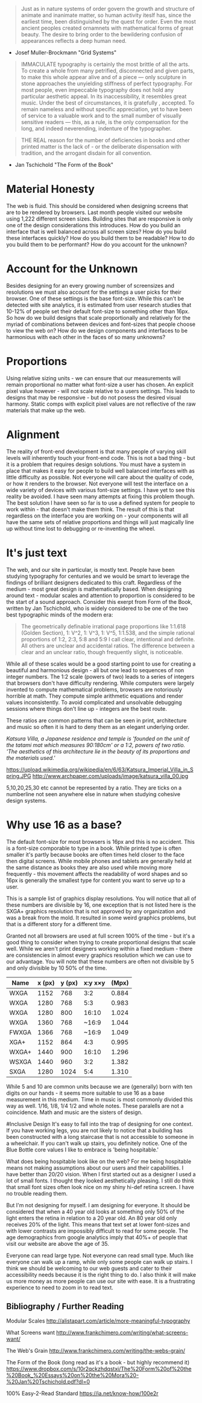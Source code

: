 > Just as in nature systems of order govern the growth and structure of animate
> and inanimate matter, so human activity iteslf has, since the earliest time,
> been distinguished by the quest for order. Even the most ancient peoples
> created ornamnets with mathematical forms of great beauty.
> The desire to bring order to the bewildering confusion of appearances reflects
> a deep human need.

- Josef Muller-Brockmann "Grid Systems"

>IMMACULATE typography is certainly the most brittle of all the arts. To create
a whole from many petrified, disconnected and given parts, to make this whole
appear alive and of a piece — only sculpture in stone approaches the unyielding
stiffness of perfect typography. For most people, even impeccable typography
does not hold any particular aesthetic appeal. In its inaccessibility, it
resembles great
music. Under the best of circumstances, it is gratefully , accepted. To remain
nameless and without specific appreciation, yet to have been of service to a
valuable work and to the small number of visually sensitive readers — this, as
a rule, is the only compensation for the long, and indeed neverending,
indenture of the typographer.

>THE REAL reason for the number of deficiencies in books and other printed
matter is the lack of - or the deliberate dispensation with tradition, and
the arrogant disdain for all convention.

- Jan Tschichold "The Form of the Book"

# Material Honesty
The web is fluid. This should be considered when designing screens that are
to be rendered by browsers. Last month people visited our website using
1,222 different screen sizes.  Building sites that are responsive is only one
of the design considerations this introduces.  How do you build an interface
that is well balanced across all screen sizes? How do you build these
interfaces quickly? How do you build them to be readable? How to do you build
them to be performant? How do you account for the unknown?

# Account for the Unknown
Besides designing for an every growing number of screensizes and resolutions we
must also account for the settings a user picks for their browser. One of these
settings is the base font-size. While this can't be detected with site analytics, it is
estimated from user research studies that 10-12% of people set their default
font-size to something other than 16px. So how do we build designs that scale
proportionally and relatively for the myriad of combinations between devices and
font-sizes that people choose to view the web on? How do we design components
and interfaces to be harmonious with each other in the faces of so many unknowns?

# Proportions
Using relative sizing units - we can ensure that our measurements will remain
proportional no matter what font-size a user has chosen. An explicit pixel
value however - will not scale relative to a users settings. This leads to
designs that may be responsive - but do not posess the desired visual harmony.
Static comps with explicit pixel values are not reflective of
the raw materials that make up the web.

# Alignment
The reality of front-end development is that many people of varying skill
levels will inherently touch your front-end code. This is not a bad thing - but
it is a problem that requires design solutions. You must have a system in place
that makes it easy for people to build well balanced interfaces with as little
difficulty as possible. Not everyone will care about the quality of code, or
how it renders to the browser. Not everyone will test the interface on a wide
variety of devices with various font-size settings. I have yet to see this
reality be avoided. I have seen many attempts at fixing this problem though.
The best solution I have seen so far is to use a defined system for people to
work within - that doesn't make them think. The result of this is that
regardless on the interface you are working on - your components will all have
the same sets of relative proportions and things will just magically line up
without time lost to debugging or re-inventing the wheel.


# It's just text
The web, and our site in particular, is mostly text. People have been studying
typography for centuries and we would be smart to leverage the findings of
brilliant designers dedicated to this craft. Regardless of the medium - most
great design is mathematically based. When designing around text - modular
scales and attention to proportion is considered to be the start of a sound
approach. Consider this exerpt from Form of the Book, written by Jan
Tschichold, who is widely considered to be one of the two best
typographic minds of the modern era:

> The geometrically definable irrational page proportions like 1:1.618 (Golden
> Section), 1: V^2, 1: V^3, 1: V^5, 1:1.538, and the simple rational
> proportions of 1:2, 2:3,
> 5:8 and 5:9 I call clear, intentional and definite. All others are unclear and
> accidental ratios. The difference between a clear and an unclear ratio, though
> frequently slight, is noticeable.

While all of these scales would be a good starting point to use for creating a beautiful
and harmonious design - all but one lead to sequences of non integer numbers. The 1:2 scale (powers
of two) leads to a series of integers that browsers don't have difficulty
rendering. While computers were largely invented to compute mathematical
problems, browsers are notoriously horrible at math. They compute simple arithmetic equations
and render values inconsistently. To avoid complicated and unsolvable
debugging sessions where things don't line up - integers are the best route.

These ratios are common patterns that can be seen in print, architecture and
music so often it is hard to deny them as an elegant underlying order.

*Katsura Villa, a Japanese residence and temple is 'founded on the unit of
the tatami mat which measures 90:180cm' or a 1:2, powers of two ratio.
'The aesthetics of this architecture lie in the beauty of its proportions and the materials used.'*

https://upload.wikimedia.org/wikipedia/en/6/63/Katsura_Imperial_Villa_in_Spring.JPG
http://www.archpaper.com/uploads/image/katsura_villa_00.jpg

5,10,20,25,30 etc cannot be represented by a ratio. They are
ticks on a numberline not seen anywhere else in nature when studying cohesive
design systems.


# Why use 16 as a base?

The default font-size for most browsers is 16px and this is no accident.  This
is a font-size comporable to type in a book. While printed type is often
smaller it's partly because books are often times held closer to the face then
digital screens. While mobile phones and tablets are generally held at the same
distance as books they are also used while moving more frequently - this
movement affects the readability of word shapes and so 16px is generally the
smallest type for content you want to serve up to a user.

This is a sample list of graphics display resolutions. You will notice that all
of these numbers are divisible by 16, one exception that is not listed here is
the SXGA+ graphics resolution that is not approved by any organization and was
a break from the mold. It resulted in some weird graphics problems, but that is
a different story for a different time.

Granted not all browsers are used at full screen 100% of the time - but it's a
good thing to consider when trying to create proportional designs that scale
well. While we aren't print designers working within a fixed medium - there are
consistencies in almost every graphics resolution which we can use to our
advantage. You will note that these numbers are often not divisible by 5 and only divisible by 10 50% of the time.

Name	|x (px)	|y (px)	|x:y	x×y|   (Mpx)
------|-------|-------|--------|-----
WXGA	|1152	  |768	  |  3:2	 |     0.884
WXGA	|1280	  |768	  |  5:3	 |     0.983
WXGA	|1280	  |800	  |  16:10 |     1.024
WXGA	|1360	  |768	  | ~16:9	 |  1.044
FWXGA	|1366	  |768	  | ~16:9	 |   1.049
XGA+	|1152	  |864	  | 4:3	   |  0.995
WXGA+	|1440	  |900	  | 16:10	 | 1.296
WSXGA	|1440	  |960	  | 3:2	   |   1.382
SXGA	|1280	  |1024   |	5:4	   |   1.310

While 5 and 10 are common units because we are (generally) born with ten digits
on our hands - it seems more suitable to use 16 as a base measurement in this
medium. Time in music is most commonly divided this way as well. 1/16, 1/8, 1/4
1/2 and whole notes. These paralells are not a coincidence. Math and music are the
sisters of design.

#Inclusive Design
It's easy to fall into the trap of designing for one context. If you have working legs, you
are not likely to notice that a building has been constructed with a long staircase that is
not accessible to someone in a wheelchair. If you can't walk up stairs, you definitely notice.
One of the Blue Bottle core values I like to embrace is 'being hospitable.'

What does being hospitable look like on the web?  For me being hospitable means
not making assumptions about our users and their capabilities.  I have better
than 20/20 vision. When I first started out as a designer I used a lot of
small fonts. I thought they looked aesthetically pleasing. I still do think
that small font sizes often look nice on my shiny hi-def retina screen. I have no
trouble reading them.

But I'm not designing for myself. I am designing for everyone. It should be
considered that when a 40 year old looks at something only 50% of the light
enters the retina in relation to a 20 year old. An 80 year old only receives
20% of the light. This means that text set at lower font-sizes and with lower
contrasts are impossibly difficult to read for some people.  The age demographics from google
analytics imply that 40%+ of people that visit our website are above the age of
35.

Everyone can read large type.  Not everyone can read small type. Much like
everyone can walk up a ramp, while only some people can walk up stairs. I think
we should be welcoming to our web guests and cater to their accessibility needs
because it is the right thing to do. I also think it will make us more money as
more people can use our site with ease. It is a frustrating experience to
need to zoom in to read text.




## Bibliography / Further Reading

Modular Scales
http://alistapart.com/article/more-meaningful-typography

What Screens want
http://www.frankchimero.com/writing/what-screens-want/

The Web's Grain
http://www.frankchimero.com/writing/the-webs-grain/

The Form of the Book (long read as it's a book - but highly recommend it)
https://www.dropbox.com/s/10r2qckzhdqstxi/The%20Form%20of%20the%20Book_%20Essays%20on%20the%20Mora%20-%20Jan%20Tschichold.pdf?dl=0

100% Easy-2-Read Standard
https://ia.net/know-how/100e2r

